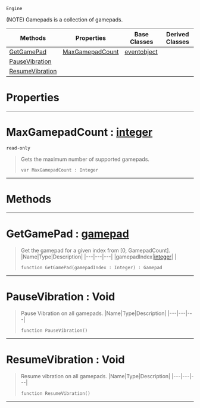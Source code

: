  `Engine`

(NOTE) Gamepads is a collection of gamepads.

|Methods|Properties|Base Classes|Derived Classes|
|---|---|---|---|
|[ GetGamePad](https://github.com/zeroengineteam/ZeroDocs/blob/master/code_reference/class_reference/gamepads.markdown#getgamepad-zero-engine-d)|[ MaxGamepadCount](https://github.com/zeroengineteam/ZeroDocs/blob/master/code_reference/class_reference/gamepads.markdown#maxgamepadcount-zero-eng)|[eventobject](https://github.com/zeroengineteam/ZeroDocs/blob/master/code_reference/class_reference/eventobject.markdown)| |
|[ PauseVibration](https://github.com/zeroengineteam/ZeroDocs/blob/master/code_reference/class_reference/gamepads.markdown#pausevibration-void)| | | |
|[ ResumeVibration](https://github.com/zeroengineteam/ZeroDocs/blob/master/code_reference/class_reference/gamepads.markdown#resumevibration-void)| | | |


 #  Properties


---  
 #  MaxGamepadCount : [integer](https://github.com/zeroengineteam/ZeroDocs/blob/master/code_reference/zilch_base_types/integer.markdown)

 `read-only`

> Gets the maximum number of supported gamepads.
> ``` lang=cpp, name=Zilch
> var MaxGamepadCount : Integer


---  
 #  Methods


---  
 #  GetGamePad : [gamepad](https://github.com/zeroengineteam/ZeroDocs/blob/master/code_reference/class_reference/gamepad.markdown)

> Get the gamepad for a given index from [0, GamepadCount].
> |Name|Type|Description|
> |---|---|---|
> |gamepadIndex|[integer](https://github.com/zeroengineteam/ZeroDocs/blob/master/code_reference/zilch_base_types/integer.markdown)| |
> ``` lang=cpp, name=Zilch
> function GetGamePad(gamepadIndex : Integer) : Gamepad
> ``` 


---  
 #  PauseVibration : Void

> Pause Vibration on all gamepads.
> |Name|Type|Description|
> |---|---|---|
> ``` lang=cpp, name=Zilch
> function PauseVibration()
> ``` 


---  
 #  ResumeVibration : Void

> Resume vibration on all gamepads.
> |Name|Type|Description|
> |---|---|---|
> ``` lang=cpp, name=Zilch
> function ResumeVibration()
> ``` 


---  
 

 